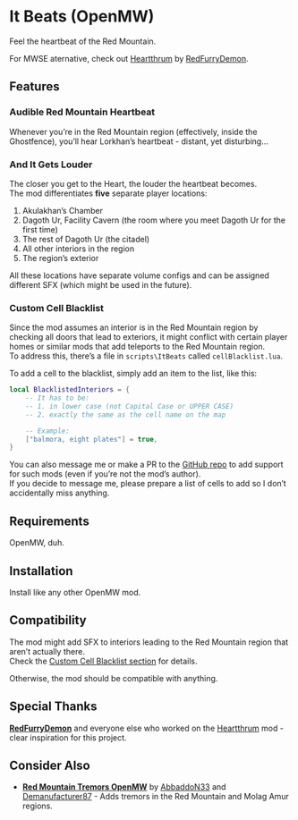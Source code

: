 # It Beats (OpenMW)

Feel the heartbeat of the Red Mountain.

For MWSE aternative, check out [Heartthrum](https://www.nexusmods.com/morrowind/mods/47178) by [RedFurryDemon](https://next.nexusmods.com/profile/RedFurryDemon/mods?gameId=100).

## Features

### Audible Red Mountain Heartbeat

Whenever you’re in the Red Mountain region (effectively, inside the Ghostfence), you’ll hear Lorkhan’s heartbeat - distant, yet disturbing...

### And It Gets Louder

The closer you get to the Heart, the louder the heartbeat becomes.  
The mod differentiates **five** separate player locations:

1. Akulakhan’s Chamber
2. Dagoth Ur, Facility Cavern (the room where you meet Dagoth Ur for the first time)
3. The rest of Dagoth Ur (the citadel)
4. All other interiors in the region
5. The region’s exterior

All these locations have separate volume configs and can be assigned different SFX (which might be used in the future).

<a id="custom_cell_blacklist"></a>

### Custom Cell Blacklist

Since the mod assumes an interior is in the Red Mountain region by checking all doors that lead to exteriors, it might conflict with certain player homes or similar mods that add teleports to the Red Mountain region.  
To address this, there’s a file in `scripts\ItBeats` called `cellBlacklist.lua`.

To add a cell to the blacklist, simply add an item to the list, like this:

```lua
local BlacklistedInteriors = {
    -- It has to be:
    -- 1. in lower case (not Capital Case or UPPER CASE)
    -- 2. exactly the same as the cell name on the map

    -- Example:
    ["balmora, eight plates"] = true,
}
```

You can also message me or make a PR to the [GitHub repo](https://github.com/SosnoviyBor/ItBeats) to add support for such mods (even if you’re not the mod’s author).  
If you decide to message me, please prepare a list of cells to add so I don’t accidentally miss anything.

## Requirements

OpenMW, duh.

## Installation

Install like any other OpenMW mod.

## Compatibility

The mod might add SFX to interiors leading to the Red Mountain region that aren’t actually there.  
Check the [Custom Cell Blacklist section](#custom_cell_blacklist) for details.

Otherwise, the mod should be compatible with anything.

## Special Thanks

**[RedFurryDemon](https://next.nexusmods.com/profile/RedFurryDemon/mods?gameId=100)** and everyone else who worked on the [Heartthrum](https://www.nexusmods.com/morrowind/mods/47178) mod - clear inspiration for this project.

## Consider Also

- **[Red Mountain Tremors OpenMW](https://www.nexusmods.com/morrowind/mods/53637)** by [AbbaddoN33](https://next.nexusmods.com/profile/AbbaddoN33?gameId=100) and [Demanufacturer87](https://next.nexusmods.com/profile/Demanufacturer87?gameId=100) - Adds tremors in the Red Mountain and Molag Amur regions.
